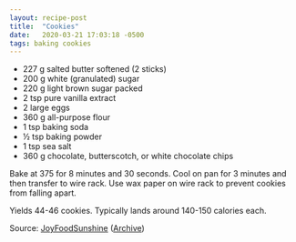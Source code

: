 ```yaml
---
layout: recipe-post
title:  "Cookies"
date:   2020-03-21 17:03:18 -0500
tags: baking cookies
---
```

- 227 g salted butter softened (2 sticks)
- 200 g white (granulated) sugar
- 220 g light brown sugar packed
- 2 tsp pure vanilla extract
- 2 large eggs
- 360 g all-purpose flour
- 1 tsp baking soda
- ½ tsp baking powder
- 1 tsp sea salt
- 360 g chocolate, butterscotch, or white chocolate chips

Bake at 375 for 8 minutes and 30 seconds. Cool on pan for 3 minutes and then transfer to wire rack. Use wax paper on wire rack to prevent cookies from falling apart.

Yields 44-46 cookies. Typically lands around 140-150 calories each.

Source: [JoyFoodSunshine](https://joyfoodsunshine.com/the-most-amazing-chocolate-chip-cookies/#wprm-recipe-container-8678) 
([Archive](https://web.archive.org/web/20200331120737/https://joyfoodsunshine.com/the-most-amazing-chocolate-chip-cookies/))